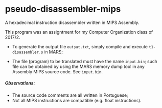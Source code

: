 # pseudo-disassembler-mips
A hexadecimal instruction disassembler written in MIPS Assembly.

This program was an assigntment for my Computer Organization class of 2017/2.

* To generate the output file ```output.txt```, simply compile and execute 
  ```t1-disassembler.s``` in [MARS](http://courses.missouristate.edu/KenVollmar/mars/);

* The file (program) to be translated must have the name ```input.bin```; 
  such file can be obtained by using the MARS memory dump tool in 
  any Assembly MIPS source code. See ```input.bin```.

##### Observations: 
* The source code comments are all written in Portuguese;
* Not all MIPS instructions are compatible (e.g. float instructions).
